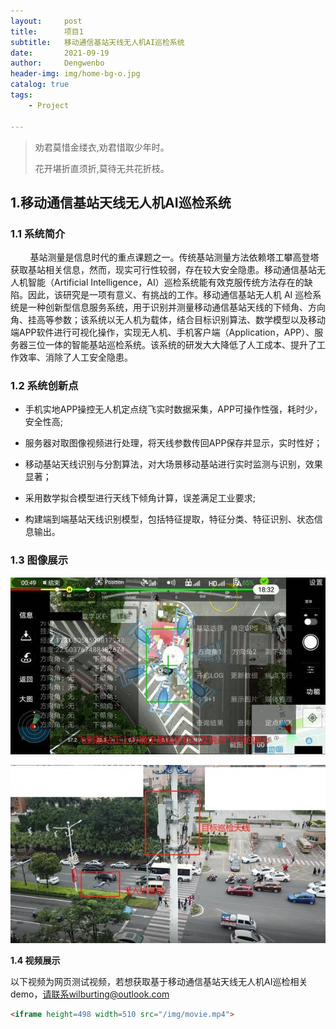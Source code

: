 ```yaml
---
layout:     post
title:      项目1
subtitle:   移动通信基站天线无人机AI巡检系统
date:       2021-09-19
author:     Dengwenbo
header-img: img/home-bg-o.jpg
catalog: true
tags:
    - Project

---
```


> 劝君莫惜金缕衣,劝君惜取少年时。
> 
> 花开堪折直须折,莫待无共花折枝。

## 1.移动通信基站天线无人机AI巡检系统

### 1.1 系统简介

        基站测量是信息时代的重点课题之一。传统基站测量方法依赖塔工攀高登塔获取基站相关信息，然而，现实可行性较弱，存在较大安全隐患。移动通信基站无人机智能（Artificial Intelligence，AI）巡检系统能有效克服传统方法存在的缺陷。因此，该研究是一项有意义、有挑战的工作。移动通信基站无人机 AI 巡检系统是一种创新型信息服务系统，用于识别并测量移动通信基站天线的下倾角、方向角、挂高等参数；该系统以无人机为载体，结合目标识别算法、数学模型以及移动端APP软件进行可视化操作，实现无人机、手机客户端（Application，APP）、服务器三位一体的智能基站巡检系统。该系统的研发大大降低了人工成本、提升了工作效率、消除了人工安全隐患。

### 1.2 系统创新点

- 手机实地APP操控无人机定点绕飞实时数据采集，APP可操作性强，耗时少，安全性高;  

- 服务器对取图像视频进行处理，将天线参数传回APP保存并显示，实时性好；  

- 移动基站天线识别与分割算法，对大场景移动基站进行实时监测与识别，效果显著；  

- 采用数学拟合模型进行天线下倾角计算，误差满足工业要求;  

- 构建端到端基站天线识别模型，包括特征提取，特征分类、特征识别、状态信息输出。

### 1.3 图像展示

![](/img/f1.jpg)

![](/img/f2.jpg)

**1.4 视频展示**

以下视频为网页测试视频，若想获取基于移动通信基站天线无人机AI巡检相关demo，请联系wilburting@outlook.com

```html
<iframe height=498 width=510 src="/img/movie.mp4">
```
